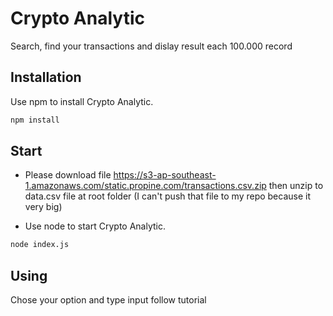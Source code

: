 # Crypto Analytic

Search, find your transactions and dislay result each 100.000 record

## Installation

Use npm to install Crypto Analytic.

```bash
npm install
```

## Start

- Please download file https://s3-ap-southeast-1.amazonaws.com/static.propine.com/transactions.csv.zip then unzip to data.csv file at root folder (I can't push that file to my repo because it very big)

- Use node to start Crypto Analytic.

```bash
node index.js
```

## Using

Chose your option and type input follow tutorial
